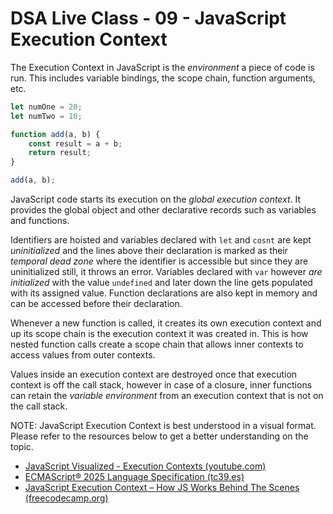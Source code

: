 # DSA Live Class - 09 - JavaScript Execution Context

The Execution Context in JavaScript is the *environment* a piece of code is run.
This includes variable bindings, the scope chain, function arguments, etc.

```javascript
let numOne = 20;
let numTwo = 10;

function add(a, b) {
    const result = a + b;
    return result;
}

add(a, b);
```

JavaScript code starts its execution on the *global execution context*. It
provides the global object and other declarative records such as variables and
functions.

Identifiers are hoisted and variables declared with `let` and `cosnt` are kept
*uninitialized* and the lines above their declaration is marked as their
*temporal dead zone* where the identifier is accessible but since they are
uninitialized still, it throws an error. Variables declared with `var` however
*are initialized* with the value `undefined` and later down the line gets
populated with its assigned value. Function declarations are also kept in memory
and can be accessed before their declaration.

Whenever a new function is called, it creates its own execution context and up
its scope chain is the execution context it was created in. This is how nested
function calls create a scope chain that allows inner contexts to access values
from outer contexts.

Values inside an execution context are destroyed once that execution context is
off the call stack, however in case of a closure, inner functions can retain the
*variable environment* from an execution context that is not on the call stack.

NOTE: JavaScript Execution Context is best understood in a visual format. Please
refer to the resources below to get a better understanding on the topic.

- [JavaScript Visualized - Execution Contexts (youtube.com)](https://www.youtube.com/watch?v=zdGfo6I1yrA)
- [ECMAScript® 2025 Language Specification (tc39.es)](https://tc39.es/ecma262/#sec-executable-code-and-execution-contexts)
- [JavaScript Execution Context – How JS Works Behind The Scenes (freecodecamp.org)](https://www.freecodecamp.org/news/execution-context-how-javascript-works-behind-the-scenes/)
